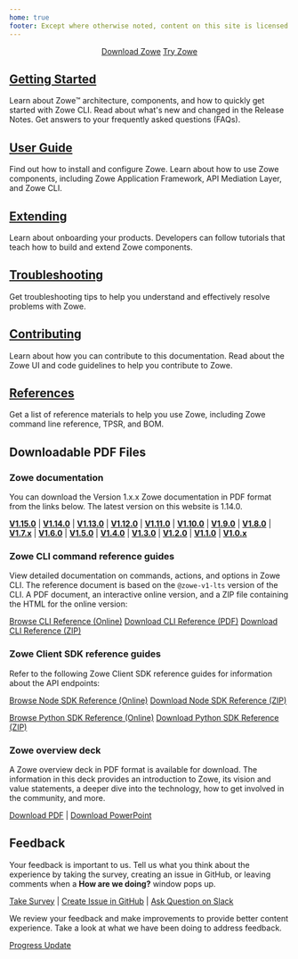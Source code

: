 ```yaml
---
home: true
footer: Except where otherwise noted, content on this site is licensed under a Creative Commons Attribution 4.0 International license.
---
```


<div class="action" align="center">
<a href="https://www.zowe.org/download.html" class="nav-link action-button"> <span>Download Zowe</span></a>
<a href="https://www.openmainframeproject.org/projects/zowe/ztrial" class="nav-link action-button"> <span>Try Zowe</span></a>
</div>

<div class="features">
  <div class="feature">
    <h2><a href="./getting-started/overview.html">Getting Started</a></h2>
    <p>Learn about Zowe&trade; architecture, components, and how to quickly get started with Zowe CLI. Read about what's new and changed in the Release Notes. Get answers to your frequently asked questions (FAQs).</p>
  </div>
  <div class="feature">
    <h2><a href="./user-guide/installandconfig.html">User Guide</a></h2>
    <p>Find out how to install and configure Zowe. Learn about how to use Zowe components, including Zowe Application Framework, API Mediation Layer, and Zowe CLI.</p>
  </div>
  <div class="feature">
    <h2><a href="./extend/extend-zowe-overview.html">Extending</a></h2>
    <p>Learn about onboarding your products. Developers can follow tutorials that teach how to build and extend Zowe components.</p>
  </div>
  <div class="feature">
    <h2><a href="./troubleshoot/troubleshooting.html">Troubleshooting</a></h2>
    <p>Get troubleshooting tips to help you understand and effectively resolve problems with Zowe.</p>
  </div>
  <div class="feature">
    <h2><a href="./contribute/contributing.html">Contributing</a></h2>
    <p>Learn about how you can contribute to this documentation. Read about the Zowe UI and code guidelines to help you contribute to Zowe.</p>
  </div>
  <div class="feature">
    <h2><a href="./appendix/tpsr.html">References</a></h2>
    <p>Get a list of reference materials to help you use Zowe, including Zowe command line reference, TPSR, and BOM.</p>
  </div>
</div>

## Downloadable PDF Files

### Zowe documentation

You can download the Version 1.x.x Zowe documentation in PDF format from the links below. The latest version on this website is 1.14.0.

**[V1.15.0](https://docs.zowe.org/stable/Zowe_Documentation.pdf)** |
**[V1.14.0](./Zowe_Documentation_1.14.0.pdf)** |
**[V1.13.0](./Zowe_Documentation_1.13.0.pdf)** |
**[V1.12.0](./Zowe_Documentation_1.12.0.pdf)** |
**[V1.11.0](./Zowe_Documentation_1.11.0.pdf)** |
**[V1.10.0](./Zowe_Documentation_1.10.0.pdf)** |
**[V1.9.0](./Zowe_Documentation_1.9.0.pdf)** |
**[V1.8.0](./Zowe_Documentation_1.8.0.pdf)** |
**[V1.7.x](https://docs.zowe.org/v1-7-x/Zowe_Documentation.pdf)** |
**[V1.6.0](https://docs.zowe.org/v1-6-x/Zowe_Documentation.pdf)** |
**[V1.5.0](https://docs.zowe.org/v1-5-x/Zowe_Documentation.pdf)** |
**[V1.4.0](https://docs.zowe.org/v1-4-x/Zowe_Documentation.pdf)** |
**[V1.3.0](https://docs.zowe.org/v1-3-x/Zowe_Documentation.pdf)** |
**[V1.2.0](https://docs.zowe.org/v1-2-x/Zowe_Documentation.pdf)** |
**[V1.1.0](https://docs.zowe.org/v1-1-x/Zowe_Documentation.pdf)** |
**[V1.0.x](https://docs.zowe.org/v1-0-x/Zowe_Documentation.pdf)**

### Zowe CLI command reference guides

View detailed documentation on commands, actions, and options in Zowe CLI. The reference document is based on the `@zowe-v1-lts` version of the CLI. A PDF document, an interactive online version, and a ZIP file containing the HTML for the online version:

<p class="action">
<a href="./web_help/index.html" target="_blank" class="nav-link action-button"> <span>Browse CLI Reference (Online)</span></a>
<a href="./CLIReference_Zowe.pdf" class="nav-link action-button"> <span>Download CLI Reference (PDF)</span></a>
<a href="./zowe_web_help.zip" class="nav-link action-button"> <span>Download CLI Reference (ZIP)</span></a>
</p>

### Zowe Client SDK reference guides

Refer to the following Zowe Client SDK reference guides for information about the API endpoints:

<p class="action">
<a href="./typedoc/globals.html" target="_blank" class="nav-link action-button"> <span>Browse Node SDK Reference (Online)</span></a>
<a href="./zowe-node-sdk-typedoc.zip" class="nav-link action-button"> <span>Download Node SDK Reference (ZIP)</span></a>
</p>

<p class="action">
<a href="" target="_blank" class="nav-link action-button"> <span>Browse Python SDK Reference (Online)</span></a>
<a href="./CLIReference_Zowe.pdf" class="nav-link action-button"> <span>Download Python SDK Reference (ZIP)</span></a>
</p>

### Zowe overview deck

A Zowe overview deck in PDF format is available for download. The information in this deck provides an introduction to Zowe, its vision and value statements, a deeper dive into the technology, how to get involved in the community, and more.

[Download PDF](./Zowe_Overview.pdf)  |  [Download PowerPoint](https://ibm.box.com/s/1l34h38at1fgvmy1ghtu09owdhewx1sm)

## Feedback

Your feedback is important to us. Tell us what you think about the experience by taking the survey, creating an issue in GitHub, or leaving comments when a **How are we doing?** window pops up.

[Take Survey](https://forms.gle/Ztu9AjgV6HRr1kEs9)  |  [Create Issue in GitHub](https://github.com/zowe/docs-site/issues) | [Ask Question on Slack](https://slack.openmainframeproject.org/)

We review your feedback and make improvements to provide better content experience. Take a look at what we have been doing to address feedback.

[Progress Update](https://github.com/zowe/docs-site/wiki/User-feedback-and-content-update)
